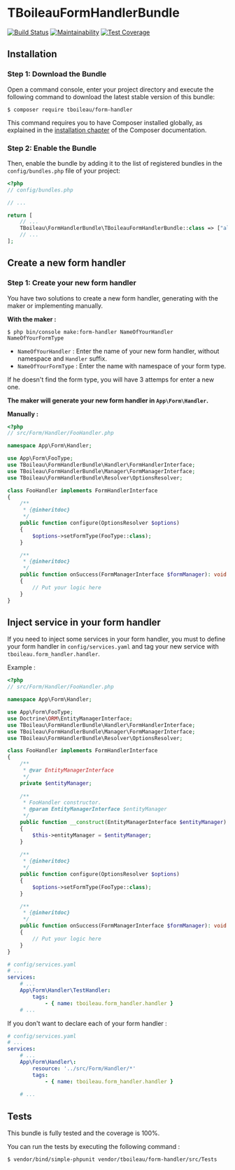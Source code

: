 # TBoileauFormHandlerBundle

[![Build Status](https://travis-ci.org/TBoileau/form-handler.svg?branch=master)](https://travis-ci.org/TBoileau/form-handler)
[![Maintainability](https://api.codeclimate.com/v1/badges/b685be5052504609e68c/maintainability)](https://codeclimate.com/github/TBoileau/form-handler/maintainability)
[![Test Coverage](https://api.codeclimate.com/v1/badges/b685be5052504609e68c/test_coverage)](https://codeclimate.com/github/TBoileau/form-handler/test_coverage)

## Installation

### Step 1: Download the Bundle

Open a command console, enter your project directory and execute the
following command to download the latest stable version of this bundle:

```console
$ composer require tboileau/form-handler
```

This command requires you to have Composer installed globally, as explained
in the [installation chapter](https://getcomposer.org/doc/00-intro.md)
of the Composer documentation.

### Step 2: Enable the Bundle

Then, enable the bundle by adding it to the list of registered bundles
in the `config/bundles.php` file of your project:

```php
<?php
// config/bundles.php

// ...

return [
    // ...
    TBoileau\FormHandlerBundle\TBoileauFormHandlerBundle::class => ["all" => true],
    // ...
];
```

## Create a new form handler

### Step 1: Create your new form handler

You have two solutions to create a new form handler, generating with the maker or implementing manually.

**With the maker :**
```console
$ php bin/console make:form-handler NameOfYourHandler NameOfYourFormType
```

- `NameOfYourHandler` : Enter the name of your new form handler, without namespace and `Handler` suffix.
- `NameOfYourFormType` : Enter the name with namespace of your form type.

If he doesn't find the form type, you will have 3 attemps for enter a new one.

**The maker will generate your new form handler in `App\Form\Handler`.**

**Manually :**
```php
<?php
// src/Form/Handler/FooHandler.php

namespace App\Form\Handler;

use App\Form\FooType;
use TBoileau\FormHandlerBundle\Handler\FormHandlerInterface;
use TBoileau\FormHandlerBundle\Manager\FormManagerInterface;
use TBoileau\FormHandlerBundle\Resolver\OptionsResolver;

class FooHandler implements FormHandlerInterface
{
    /**
     * {@inheritdoc}
     */
    public function configure(OptionsResolver $options)
    {
        $options->setFormType(FooType::class);
    }

    /**
     * {@inheritdoc}
     */
    public function onSuccess(FormManagerInterface $formManager): void
    {
        // Put your logic here
    }
}
```

## Inject service in your form handler

If you need to inject some services in your form handler, you must to define your form handler in `config/services.yaml` and tag your new service with `tboileau.form_handler.handler`.

Example :
```php
<?php
// src/Form/Handler/FooHandler.php

namespace App\Form\Handler;

use App\Form\FooType;
use Doctrine\ORM\EntityManagerInterface;
use TBoileau\FormHandlerBundle\Handler\FormHandlerInterface;
use TBoileau\FormHandlerBundle\Manager\FormManagerInterface;
use TBoileau\FormHandlerBundle\Resolver\OptionsResolver;

class FooHandler implements FormHandlerInterface
{
    /**
     * @var EntityManagerInterface
     */
    private $entityManager;
    
    /**
     * FooHandler constructor.
     * @param EntityManagerInterface $entityManager
     */
    public function __construct(EntityManagerInterface $entityManager) 
    {
        $this->entityManager = $entityManager;
    }
    
    /**
     * {@inheritdoc}
     */
    public function configure(OptionsResolver $options)
    {
        $options->setFormType(FooType::class);
    }

    /**
     * {@inheritdoc}
     */
    public function onSuccess(FormManagerInterface $formManager): void
    {
        // Put your logic here
    }
}
```

```yaml
# config/services.yaml
# ...
services:
    # ...
    App\Form\Handler\TestHandler:
        tags:
            - { name: tboileau.form_handler.handler }
    # ...
```

If you don't want to declare each of your form handler :

```yaml
# config/services.yaml
# ...
services:
    # ...
    App\Form\Handler\:
        resource: '../src/Form/Handler/*'
        tags:
            - { name: tboileau.form_handler.handler }
  
    # ...
```

## Tests

This bundle is fully tested and the coverage is 100%.

You can run the tests by executing the following command :
```console
$ vendor/bind/simple-phpunit vendor/tboileau/form-handler/src/Tests
``` 